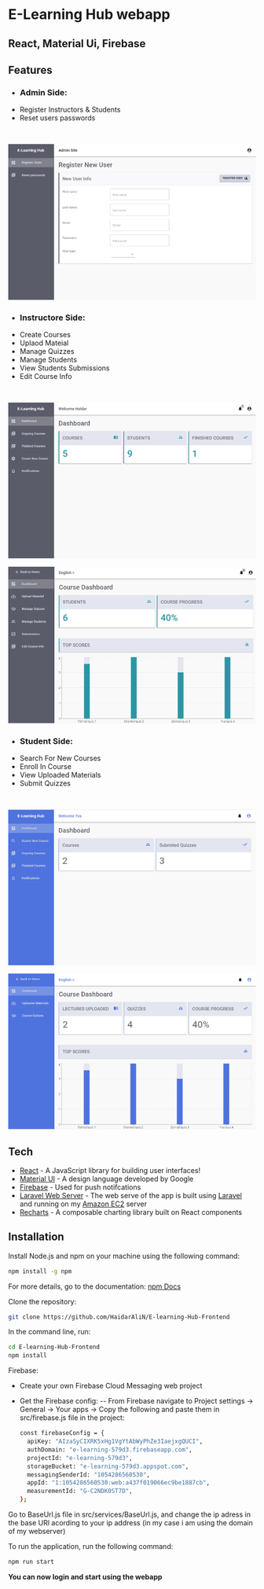 # E-Learning Hub webapp
## React, Material Ui, Firebase

## Features

- ### Admin Side:
- Register Instructors & Students
- Reset users passwords 
<br />
<p align="center"><img src="https://github.com/HaidarAliN/E-learning-Hub-Frontend/blob/main/assets/images/AdminSide.png?raw=true" /></p>

- ### Instructore Side:
- Create Courses
- Uplaod Mateial
- Manage Quizzes
- Manage Students
- View Students Submissions
- Edit Course Info
<br />
<p align="center"><img src="https://github.com/HaidarAliN/E-learning-Hub-Frontend/blob/main/assets/images/InstructorSide.png?raw=true" /></p>
<p align="center"><img src="https://github.com/HaidarAliN/E-learning-Hub-Frontend/blob/main/assets/images/InstructorCourseSide.png?raw=true" /></p>

- ### Student Side:
- Search For New Courses
- Enroll In Course
- View Uploaded Materials
- Submit Quizzes
<br />
<p align="center"><img src="https://github.com/HaidarAliN/E-learning-Hub-Frontend/blob/main/assets/images/StudentSide.png?raw=true" /></p>
<p align="center"><img src="https://github.com/HaidarAliN/E-learning-Hub-Frontend/blob/main/assets/images/StudentCourseSide.png?raw=true" /></p>

## Tech

- [React] - A JavaScript library for building user interfaces!
- [Material UI] - A design language developed by Google
- [Firebase] - Used for push notifcations
- [Laravel Web Server] - The web serve of the app is built using [Laravel] and running on my [Amazon EC2] server
- [Recharts] - A composable charting library built on React components


## Installation

Install Node.js and npm on your machine using the following command:

```sh
npm install -g npm
```
For more details, go to the documentation: [npm Docs]

Clone the repository:

```sh
git clone https://github.com/HaidarAliN/E-learning-Hub-Frontend
```
In the command line, run:

```sh
cd E-learning-Hub-Frontend
npm install
```

Firebase:
- Create your own Firebase Cloud Messaging web project
- Get the Firebase config:
--  From Firebase navigate to Project settings -> General -> Your apps -> Copy the following and paste them in src/firebase.js file in the project:

    ```sh
    const firebaseConfig = {
      apiKey: "AIzaSyCIXRK5xHg1VgYtAbWyPhZe3IaejxgQUCI",
      authDomain: "e-learning-579d3.firebaseapp.com",
      projectId: "e-learning-579d3",
      storageBucket: "e-learning-579d3.appspot.com",
      messagingSenderId: "1054286560530",
      appId: "1:1054286560530:web:a437f019066ec9be1887cb",
      measurementId: "G-C2NDK0ST7D",
    };
    ```
Go to BaseUrl.js file in src/services/BaseUrl.js, and change the ip adress in the base URl acording to your ip address (in my case i am using the domain of my webserver)

To run the application, run the following command:
```sh
npm run start
```
**You can now login and start using the webapp**


[//]: # (These are reference links used in the body of this note and get stripped out when the markdown processor does its job. There is no need to format nicely because it shouldn't be seen. Thanks SO - http://stackoverflow.com/questions/4823468/store-comments-in-markdown-syntax)

   [React]: <https://reactjs.org/>
   [Material UI]: <https://mui.com/>
   [Firebase]: <https://firebase.google.com/>
   [Laravel Web Server]: <https://github.com/HaidarAliN/E-learning-Hub-server>
   [Laravel]: <https://laravel.com/>
   [Amazon EC2]: <https://aws.amazon.com/ec2/>
   [Recharts]: <https://recharts.org/en-US/>
   [node.js]: <http://nodejs.org>
   [npm Docs]: <https://docs.npmjs.com/>
